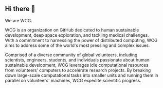 ## Hi there 👋

We are WCG.

WCG is an organization on GitHub dedicated to human sustainable development, deep space exploration, and tackling medical challenges. With a commitment to harnessing the power of distributed computing, WCG aims to address some of the world's most pressing and complex issues.

Comprised of a diverse community of global volunteers, including scientists, engineers, students, and individuals passionate about human sustainable development, WCG leverages idle computational resources from volunteers' computers to accelerate research projects. By breaking down large-scale computational tasks into smaller units and running them in parallel on volunteers' machines, WCG expedite scientific progress.
<!--

**Here are some ideas to get you started:**

🙋‍♀️ A short introduction - what is your organization all about?
🌈 Contribution guidelines - how can the community get involved?
👩‍💻 Useful resources - where can the community find your docs? Is there anything else the community should know?
🍿 Fun facts - what does your team eat for breakfast?
🧙 Remember, you can do mighty things with the power of [Markdown](https://docs.github.com/github/writing-on-github/getting-started-with-writing-and-formatting-on-github/basic-writing-and-formatting-syntax)
-->
